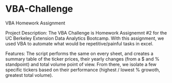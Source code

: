 # VBA-Challenge
VBA Homework Assignment

Project Description:
The VBA Challenge is Homework Assignemnt #2 for the UC Berkeley Extension Data Analytics Bootcamp. With this assignment, we used VBA to automate what would be repetitive/painful tasks in excel. 

Features:
The script performs the same on every sheet, and creates a summary table of the ticker prices, their yearly changes (from a $ and % standpoint) and total volume point of view. From there, we isolate a few specific tickers based on their performance (highest / lowest % growoth, greatest total volume).
